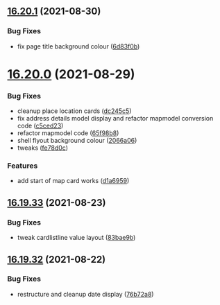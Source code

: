 ## [16.20.1](https://github.com/phandcock/GrampsView/compare/v16.20.0...v16.20.1) (2021-08-30)


### Bug Fixes

* fix page title background colour ([6d83f0b](https://github.com/phandcock/GrampsView/commit/6d83f0bd2b1724789dfae6892a9342543ac579ba))



# [16.20.0](https://github.com/phandcock/GrampsView/compare/v16.19.33...v16.20.0) (2021-08-29)


### Bug Fixes

* cleanup place location cards ([dc245c5](https://github.com/phandcock/GrampsView/commit/dc245c584370a33f3863378d36830fd7f2ccec8e))
* fix address details model display and refactor mapmodel conversion code ([c5ced23](https://github.com/phandcock/GrampsView/commit/c5ced23a23b4a882321bcc0d41e63e6296f37419))
* refactor mapmodel code ([65f98b8](https://github.com/phandcock/GrampsView/commit/65f98b8dea4fbd6f5f46ea8d7ddb1325cbb0467c))
* shell flyout background colour ([2066a06](https://github.com/phandcock/GrampsView/commit/2066a0676f1a1866af7c54ce768a39cd73f76202))
* tweaks ([fe78d0c](https://github.com/phandcock/GrampsView/commit/fe78d0cc4a615660e91c3e5c42c696b62ecb002c))


### Features

* add start of map card works ([d1a6959](https://github.com/phandcock/GrampsView/commit/d1a69592d2ebd26a78a65596a8d6e619c45fe09e))



## [16.19.33](https://github.com/phandcock/GrampsView/compare/v16.19.32...v16.19.33) (2021-08-23)


### Bug Fixes

* tweak cardlistline value layout ([83bae9b](https://github.com/phandcock/GrampsView/commit/83bae9bcaae14af33eb8e81dc6bc9376a381cbb8))



## [16.19.32](https://github.com/phandcock/GrampsView/compare/v16.19.31...v16.19.32) (2021-08-22)


### Bug Fixes

* restructure and cleanup date display ([76b72a8](https://github.com/phandcock/GrampsView/commit/76b72a8e66356bf020dd6dc753b940edb1ce9295))



